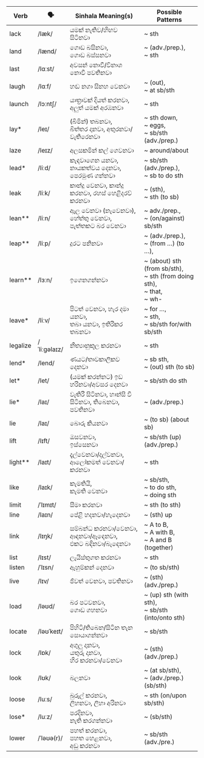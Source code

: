 | Verb      | 🗣️            | Sinhala Meaning(s)                          | Possible Patterns                                                        |
| --------- | ------------ | ------------------------------------------- | ------------------------------------------------------------------------ |
| lack      | /læk/        | යමක් නැතිව/හිඟව සිටිනවා                            | ~ sth                                                                    |
| land      | /lænd/       | ගොඩ බසිනවා,<br>ගොඩ බස්සනවා                        | ~ (adv./prep.),<br>~ sth                                                 |
| last      | /lɑːst/      | අවසන් නොවී/විනාශ නොවී පවතිනවා                        |                                                                          |
| laugh     | /lɑːf/       | හඬ නගා සිනහ වෙනවා                               | ~ (out),<br>~ at sb/sth                                                     |
| launch    | /lɔːntʃ/     | යාත්‍රාවක් දියත් කරනවා,<br>අලුත් යමක් අරඹනවා            | ~ sth                                                                    |
| lay\*     | /leɪ/        | (බිමින්) තබනවා,<br>බිත්තර දානවා, අතුරනවා/වැතිරෙනවා        | ~ sth down,<br>~ eggs,<br>~ sb/sth (adv./prep.)                             |
| laze      | /leɪz/       | අලසකමින් කල් ගෙවනවා                              | ~ around/about                                                           |
| lead\*    | /liːd/       | කැඳවාගෙන යනවා,<br>නායකත්වය දෙනවා,<br>පෙරමුණ ගන්නවා      | ~ sb/sth (adv./prep.),<br>~ sb to do sth                                 |
| leak      | /liːk/       | කාන්දු වෙනවා, කාන්දු කරනවා, රහස් හෙළිදරව් කරනවා           | ~ (sth),<br>~ sth (to sb)                                                   |
| lean\*\*  | /liːn/       | ඇල වෙනවා (නැවෙනවා),<br>හේත්තු වෙනවා,<br>පැත්තකට බර වෙනවා  | ~ adv./prep.,<br>~ (on/against) sb/sth                                   |
| leap\*\*  | /liːp/       | දුරට පනිනවා                                    | ~ (adv./prep.),<br>~ (from …) (to …),                                    |
| learn\*\* | /lɜːn/       | ඉගෙනගන්නවා                                     | ~ (about) sth (from sb/sth),<br>~ sth (from doing sth),<br>~ that,<br>~ wh- |
| leave\*   | /liːv/       | පිටත් වෙනවා, හැර දමා යනවා,<br>තබා යනවා, ඉතිරිකර තබනවා   | ~ for …,<br>~ sth,<br>~ sb/sth for/with sb/sth                              |
| legalize  | /ˈliːɡəlaɪz/ | නීත්‍යානුකූල කරනවා                                 | ~ sth                                                                    |
| lend\*    | /lend/       | ණයට/තාවකාලිකව දෙනවා                              | ~ sb sth,<br>~ (out) sth (to sb)                                         |
| let\*     | /let/        | (යමක් කරන්නට) ඉඩ හරිනවා/අවසර දෙනවා                | ~ sb/sth do sth                                                          |
| lie\*     | /laɪ/        | වැතිරී සිටිනවා, හාන්සි වී සිටිනවා, තිබෙනවා, පවතිනවා           | ~ (adv./prep.)                                                           |
| lie       | /laɪ/        | බොරු කියනවා                                     | ~ (to sb) (about sb)                                                     |
| lift      | /lɪft/       | ඔසවනවා,<br>ඉස්සෙනවා                             | ~ sb/sth (up) (adv./prep.)                                               |
| light\*\* | /laɪt/       | දැල්වෙනවා/දල්වනවා, ආලෝකමත් වෙනවා/කරනවා                 | ~ sth                                                                    |
| like      | /laɪk/       | කැමතියි,<br>කැමති වෙනවා                            | ~ sb/sth,<br>~ to do sth,<br>~ doing sth                                 |
| limit     | /ˈlɪmɪt/     | සීමා කරනවා                                     | ~ sth (to sth)                                                           |
| line      | /laɪn/       | පේළි හදනවා/හැදෙනවා                                | ~ (sth) up                                                               |
| link      | /lɪŋk/       | සම්බන්ධ කරනවා/වෙනවා, ආඳනවා/ඈඳෙනවා,<br>එකට බඳිනවා/බැඳෙනවා | ~ A to B,<br>~ A with B,<br>~ A and B (together)                               |
| list      | /lɪst/       | ලැයිස්තුගත කරනවා                                 | ~ sth                                                                    |
| listen    | /ˈlɪsn/      | ඇහුම්කන් දෙනවා                                   | ~ (to sb/sth)                                                            |
| live      | /lɪv/        | ජීවත් වෙනවා, පවතිනවා                              | ~ (sth) (adv./prep.)                                                     |
| load      | /ləʊd/       | බර පටවනවා,<br>ගොඩ ගහනවා                        | ~ (up) sth (with sth),<br>~ sb/sth (into/onto sth)                          |
| locate    | /ləʊˈkeɪt/   | පිහිටි/තිබෙන/සිටින තැන සොයාගන්නවා                       | ~ sb/sth                                                                 |
| lock      | /lɒk/        | අගුලු දානවා,<br>යතුරු දානවා,<br>හිර කරනවා/වෙනවා         | ~ (sth) (adv./prep.)                                                     |
| look      | /lʊk/        | බලනවා                                        | ~ (at sb/sth),<br>~ (adv./prep.) (sb/sth)                                |
| loose     | /luːs/       | බුරුල් කරනවා,<br>ලිහනවා, ලිහා අරිනවා                  | ~ sth (on/upon sb/sth)                                                   |
| lose\*    | /luːz/       | පරදිනවා,<br>නැති කරගන්නවා                         | ~ (sb/sth)                                                               |
| lower     | /ˈləʊə(r)/   | පහත් කරනවා,<br>පහත හෙළනවා,<br>අඩු කරනවා           | ~ sb/sth (adv./pre.)                                                     |